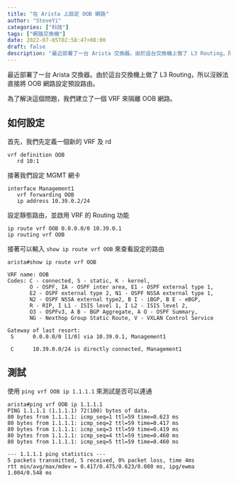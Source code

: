 ```yaml
---
title: "在 Arista 上設定 OOB 網路"
author: "SteveYi"
categories: ["科技"]
tags: ["網路交換機"]
date: 2022-07-05T02:58:47+08:00
draft: false
description: "最近部署了一台 Arista 交換器。由於這台交換機上做了 L3 Routing，所以沒辦法直接將 OOB 網路設定預設路..."
---
```


最近部署了一台 Arista 交換器。由於這台交換機上做了 L3 Routing，所以沒辦法直接將 OOB 網路設定預設路由。

為了解決這個問題，我們建立了一個 VRF 來隔離 OOB 網路。

## 如何設定

首先，我們先定義一個新的 VRF 及 rd

```
vrf definition OOB
   rd 10:1
```

接著我們設定 MGMT 網卡

```
interface Management1
   vrf forwarding OOB
   ip address 10.39.0.2/24
```

設定靜態路由，並啟用 VRF 的 Routing 功能

```
ip route vrf OOB 0.0.0.0/0 10.39.0.1
ip routing vrf OOB
```

接著可以輸入 `show ip route vrf OOB` 來查看設定的路由

```
arista#show ip route vrf OOB

VRF name: OOB
Codes: C - connected, S - static, K - kernel, 
       O - OSPF, IA - OSPF inter area, E1 - OSPF external type 1,
       E2 - OSPF external type 2, N1 - OSPF NSSA external type 1,
       N2 - OSPF NSSA external type2, B I - iBGP, B E - eBGP,
       R - RIP, I L1 - ISIS level 1, I L2 - ISIS level 2,
       O3 - OSPFv3, A B - BGP Aggregate, A O - OSPF Summary,
       NG - Nexthop Group Static Route, V - VXLAN Control Service

Gateway of last resort:
 S      0.0.0.0/0 [1/0] via 10.39.0.1, Management1

 C      10.39.0.0/24 is directly connected, Management1
```

## 測試

使用 `ping vrf OOB ip 1.1.1.1` 來測試是否可以連通

```
arista#ping vrf OOB ip 1.1.1.1 
PING 1.1.1.1 (1.1.1.1) 72(100) bytes of data.
80 bytes from 1.1.1.1: icmp_seq=1 ttl=59 time=0.623 ms
80 bytes from 1.1.1.1: icmp_seq=2 ttl=59 time=0.417 ms
80 bytes from 1.1.1.1: icmp_seq=3 ttl=59 time=0.419 ms
80 bytes from 1.1.1.1: icmp_seq=4 ttl=59 time=0.460 ms
80 bytes from 1.1.1.1: icmp_seq=5 ttl=59 time=0.460 ms

--- 1.1.1.1 ping statistics ---
5 packets transmitted, 5 received, 0% packet loss, time 4ms
rtt min/avg/max/mdev = 0.417/0.475/0.623/0.080 ms, ipg/ewma 1.004/0.548 ms
```
